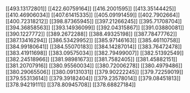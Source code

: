 [[493.13172801]]
[[422.60759164]]
[[416.2001595]]
[[413.35144425]]
[[410.46906034]]
[[407.61415335]]
[[405.09191459]]
[[402.7902664]]
[[400.72318212]]
[[398.87365945]]
[[397.21266245]]
[[395.71708704]]
[[394.36858563]]
[[393.14936099]]
[[392.04315867]]
[[391.03880081]]
[[390.1227772]]
[[389.2672288]]
[[388.49325198]]
[[387.78477762]]
[[387.13416294]]
[[386.53429952]]
[[385.97146163]]
[[385.46110758]]
[[384.99180641]]
[[384.55070183]]
[[384.14287014]]
[[383.76472478]]
[[383.41911698]]
[[383.09575034]]
[[382.79499007]]
[[382.51392549]]
[[382.24518966]]
[[381.98981673]]
[[381.7582405]]
[[381.45882151]]
[[381.20707916]]
[[380.95560034]]
[[380.72006278]]
[[380.4979486]]
[[380.29065506]]
[[380.09131031]]
[[379.90222245]]
[[379.72259019]]
[[379.55313614]]
[[379.39182404]]
[[379.23578014]]
[[379.08451813]]
[[378.94219111]]
[[378.80945708]]
[[378.68827184]]